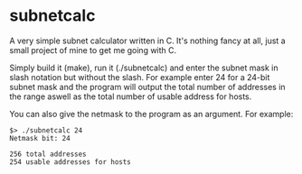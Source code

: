 # subnetcalc #
A very simple subnet calculator written in C. It's nothing fancy at all,
just a small project of mine to get me going with C.

Simply build it (make), run it (./subnetcalc) and enter the subnet 
mask in slash notation but without the slash. 
For example enter 24 for a 24-bit subnet mask and the
program will output the total number of addresses in the range aswell
as the total number of usable address for hosts.

You can also give the netmask to the program as an argument. For example:

    $> ./subnetcalc 24
    Netmask bit: 24

    256 total addresses
    254 usable addresses for hosts

